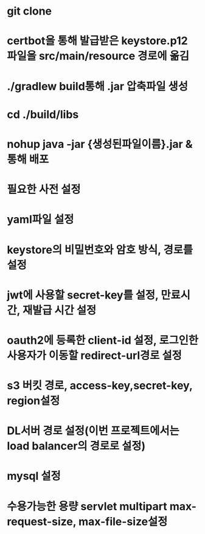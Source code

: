 # git clone
# certbot을 통해 발급받은 keystore.p12 파일을 src/main/resource 경로에 옮김
# ./gradlew build통해 .jar 압축파일 생성
# cd ./build/libs
# nohup java -jar {생성된파일이름}.jar & 통해 배포

# 필요한 사전 설정
# yaml파일 설정
# keystore의 비밀번호와 암호 방식, 경로를 설정
# jwt에 사용할 secret-key를 설정, 만료시간, 재발급 시간 설정
# oauth2에 등록한 client-id 설정, 로그인한 사용자가 이동할 redirect-url경로 설정
# s3 버킷 경로, access-key,secret-key, region설정
# DL서버 경로 설정(이번 프로젝트에서는 load balancer의 경로로 설정)
# mysql 설정
# 수용가능한 용량 servlet multipart max-request-size, max-file-size설정
